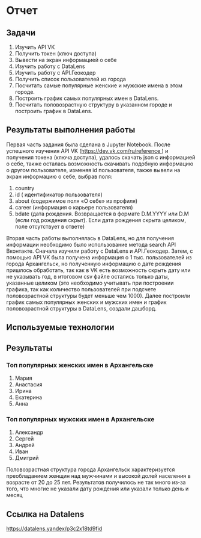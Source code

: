 # Отчет
## Задачи
1.  Изучить API VK
2.  Получить токен (ключ доступа)
3. Вывести на экран  информацией о себе
4. Изучить работу с DataLens 
5. Изучить работу с API.Геокодер
6.  Получить список пользователей из города
7.  Посчитать самые популярные женские и мужские имена в этом городе.
8.  Построить график самых популярных имен в DataLens.
9.  Посчитать половозрастную структуру в указанном городе и построить график в DataLens.

## Результаты выполнения работы 
Первая часть задания была сделана в  Jupyter Notebook. После успешного изучения  API VK (https://dev.vk.com/ru/reference ) и получения токена (ключа доступа), удалось скачать json с информацией о себе, также осталась возможность скачивать подобную информацию о другом пользователе, изменяя id пользователя, также вывели на экран информацию о себе, выбрав поля:
1. country
2. id ( идентификатор пользователя)
3. about (содержимое поля «О себе» из профиля)
4. career (информация о карьере пользователя)
5. bdate (дата рождения. Возвращается в формате D.M.YYYY или D.M (если год рождения скрыт). Если дата рождения скрыта целиком, поле отсутствует в ответе)

Вторая часть работы выполнялась в DataLens, но для получения информации необходимо было использование метода search API Вконтакте.
Сначала изучили работу с DataLens и API.Геокодер.
Затем, с помощью API VK была получена информация о 1 тыс. пользователей из города Архангельск, но полученную информацию о дате рождения пришлось обработать, так как в VK есть возможность скрыть дату или не указывать год, в итоговом csv файле остались только даты, указанные целиком (это необходимо учитывать при построении графика, так как количество пользователей при подсчете половозрастной структуры будет меньше чем 1000). Далее построили  график самых популярных женских и мужских имен и график  половозрастной структуры в DataLens, создали дашборд.

## Используемые технологии
## Результаты
### Топ популярных женских имен в Архангельске
1. Мария
2. Анастасия
3. Ирина
4. Екатерина
5. Анна

### Топ популярных мужских имен в Архангельске
1. Александр
2. Сергей
3. Андрей
4. Иван
5. Дмитрий

Половозрастная структура города Архангельск характеризуется преобладанием женщин над мужчинами и высокой долей населения в возрасте от 20 до 25 лет. 
Результатов получилось не так много из-за того, что многие не указали дату рождения или указали только день и месяц

## Ссылка на  Datalens
https://datalens.yandex/p3c2x18td9fid
